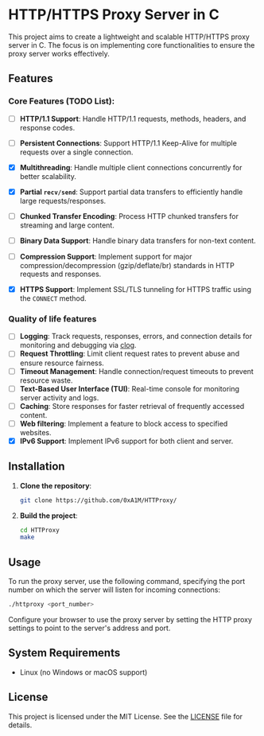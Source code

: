# HTTP/HTTPS Proxy Server in C

This project aims to create a lightweight and scalable HTTP/HTTPS proxy server in C. The focus is on implementing core functionalities to ensure the proxy server works effectively.

## Features

### Core Features (TODO List):

- [ ] **HTTP/1.1 Support**: Handle HTTP/1.1 requests, methods, headers, and response codes.
- [ ] **Persistent Connections**: Support HTTP/1.1 Keep-Alive for multiple requests over a single connection.
- [x] **Multithreading**: Handle multiple client connections concurrently for better scalability.
- [x] **Partial `recv/send`**: Support partial data transfers to efficiently handle large requests/responses.
- [ ] **Chunked Transfer Encoding**: Process HTTP chunked transfers for streaming and large content.
- [ ] **Binary Data Support**: Handle binary data transfers for non-text content.
- [ ] **Compression Support**: Implement support for major compression/decompression (gzip/deflate/br) standards in HTTP requests and responses.
- [x] **HTTPS Support**: Implement SSL/TLS tunneling for HTTPS traffic using the `CONNECT` method.


### Quality of life features

- [ ] **Logging**: Track requests, responses, errors, and connection details for monitoring and debugging via [clog](https://github.com/0xA1M/clog).
- [ ] **Request Throttling**: Limit client request rates to prevent abuse and ensure resource fairness.
- [ ] **Timeout Management**: Handle connection/request timeouts to prevent resource waste.
- [ ] **Text-Based User Interface (TUI)**: Real-time console for monitoring server activity and logs.
- [ ] **Caching**: Store responses for faster retrieval of frequently accessed content.
- [ ] **Web filtering**: Implement a feature to block access to specified websites.
- [x] **IPv6 Support**: Implement IPv6 support for both client and server.

## Installation

1. **Clone the repository**:
   ```bash
   git clone https://github.com/0xA1M/HTTProxy/
   ```
2. **Build the project**:
   ```bash
   cd HTTProxy
   make
   ```

## Usage

To run the proxy server, use the following command, specifying the port number on which the server will listen for incoming connections:
```bash
./httproxy <port_number>
```

Configure your browser to use the proxy server by setting the HTTP proxy settings to point to the server's address and port.

## System Requirements

- Linux (no Windows or macOS support)

## License

This project is licensed under the MIT License. See the [LICENSE](LICENSE) file for details.

